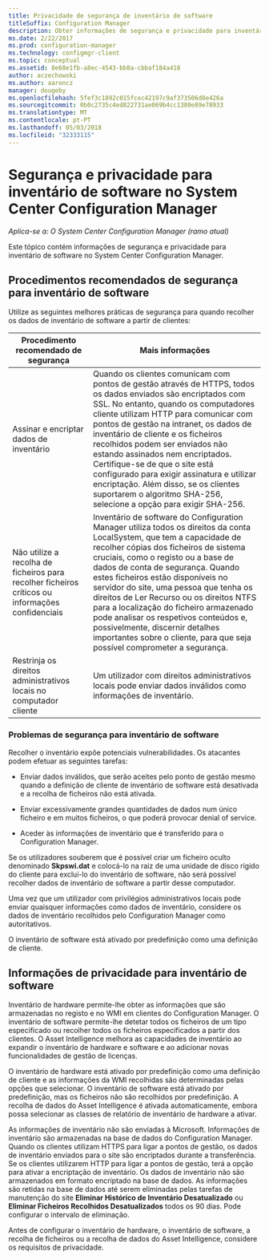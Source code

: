 ```yaml
---
title: Privacidade de segurança de inventário de software
titleSuffix: Configuration Manager
description: Obter informações de segurança e privacidade para inventário de software no System Center Configuration Manager.
ms.date: 2/22/2017
ms.prod: configuration-manager
ms.technology: configmgr-client
ms.topic: conceptual
ms.assetid: 8e68e1fb-a8ec-4543-bb8a-cbbaf184a418
author: aczechowski
ms.author: aaroncz
manager: dougeby
ms.openlocfilehash: 5fef3c1892c015fcec42197c9af373506d8e426a
ms.sourcegitcommit: 0b0c2735c4ed822731ae069b4cc1380e89e78933
ms.translationtype: MT
ms.contentlocale: pt-PT
ms.lasthandoff: 05/03/2018
ms.locfileid: "32333115"
---
```

# <a name="security-and-privacy-for-software-inventory-in-system-center-configuration-manager"></a>Segurança e privacidade para inventário de software no System Center Configuration Manager

*Aplica-se a: O System Center Configuration Manager (ramo atual)*

Este tópico contém informações de segurança e privacidade para inventário de software no System Center Configuration Manager.  

##  <a name="BKMK_Security_HardwareInventory"></a> Procedimentos recomendados de segurança para inventário de software  
 Utilize as seguintes melhores práticas de segurança para quando recolher os dados de inventário de software a partir de clientes:  

|Procedimento recomendado de segurança|Mais informações|  
|----------------------------|----------------------|  
|Assinar e encriptar dados de inventário|Quando os clientes comunicam com pontos de gestão através de HTTPS, todos os dados enviados são encriptados com SSL. No entanto, quando os computadores cliente utilizam HTTP para comunicar com pontos de gestão na intranet, os dados de inventário de cliente e os ficheiros recolhidos podem ser enviados não estando assinados nem encriptados. Certifique-se de que o site está configurado para exigir assinatura e utilizar encriptação. Além disso, se os clientes suportarem o algoritmo SHA-256, selecione a opção para exigir SHA-256.|  
|Não utilize a recolha de ficheiros para recolher ficheiros críticos ou informações confidenciais|Inventário de software do Configuration Manager utiliza todos os direitos da conta LocalSystem, que tem a capacidade de recolher cópias dos ficheiros de sistema cruciais, como o registo ou a base de dados de conta de segurança. Quando estes ficheiros estão disponíveis no servidor do site, uma pessoa que tenha os direitos de Ler Recurso ou os direitos NTFS para a localização do ficheiro armazenado pode analisar os respetivos conteúdos e, possivelmente, discernir detalhes importantes sobre o cliente, para que seja possível comprometer a segurança.|  
|Restrinja os direitos administrativos locais no computador cliente|Um utilizador com direitos administrativos locais pode enviar dados inválidos como informações de inventário.|  

### <a name="security-issues-for-software-inventory"></a>Problemas de segurança para inventário de software  
 Recolher o inventário expõe potenciais vulnerabilidades. Os atacantes podem efetuar as seguintes tarefas:  

-   Enviar dados inválidos, que serão aceites pelo ponto de gestão mesmo quando a definição de cliente de inventário de software está desativada e a recolha de ficheiros não está ativada.  

-   Enviar excessivamente grandes quantidades de dados num único ficheiro e em muitos ficheiros, o que poderá provocar denial of service.  

-   Aceder às informações de inventário que é transferido para o Configuration Manager.  

 Se os utilizadores souberem que é possível criar um ficheiro oculto denominado **Skpswi.dat** e colocá-lo na raiz de uma unidade de disco rígido do cliente para excluí-lo do inventário de software, não será possível recolher dados de inventário de software a partir desse computador.  

 Uma vez que um utilizador com privilégios administrativos locais pode enviar quaisquer informações como dados de inventário, considere os dados de inventário recolhidos pelo Configuration Manager como autoritativos.  

 O inventário de software está ativado por predefinição como uma definição de cliente.  

##  <a name="BKMK_Privacy_HardwareInventory"></a> Informações de privacidade para inventário de software  
 Inventário de hardware permite-lhe obter as informações que são armazenadas no registo e no WMI em clientes do Configuration Manager. O inventário de software permite-lhe detetar todos os ficheiros de um tipo especificado ou recolher todos os ficheiros especificados a partir dos clientes. O Asset Intelligence melhora as capacidades de inventário ao expandir o inventário de hardware e software e ao adicionar novas funcionalidades de gestão de licenças.  

 O inventário de hardware está ativado por predefinição como uma definição de cliente e as informações da WMI recolhidas são determinadas pelas opções que selecionar. O inventário de software está ativado por predefinição, mas os ficheiros não são recolhidos por predefinição. A recolha de dados do Asset Intelligence é ativada automaticamente, embora possa selecionar as classes de relatório de inventário de hardware a ativar.  

 As informações de inventário não são enviadas à Microsoft. Informações de inventário são armazenadas na base de dados do Configuration Manager. Quando os clientes utilizam HTTPS para ligar a pontos de gestão, os dados de inventário enviados para o site são encriptados durante a transferência. Se os clientes utilizarem HTTP para ligar a pontos de gestão, terá a opção para ativar a encriptação de inventário. Os dados de inventário não são armazenados em formato encriptado na base de dados. As informações são retidas na base de dados até serem eliminadas pelas tarefas de manutenção do site **Eliminar Histórico de Inventário Desatualizado** ou **Eliminar Ficheiros Recolhidos Desatualizados** todos os 90 dias. Pode configurar o intervalo de eliminação.  

 Antes de configurar o inventário de hardware, o inventário de software, a recolha de ficheiros ou a recolha de dados do Asset Intelligence, considere os requisitos de privacidade.  
